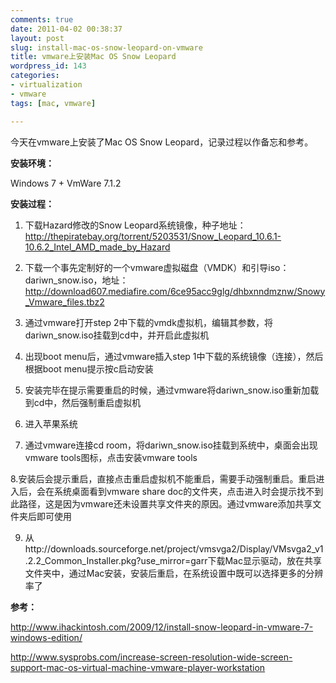 ```yaml
---
comments: true
date: 2011-04-02 00:38:37
layout: post
slug: install-mac-os-snow-leopard-on-vmware
title: vmware上安装Mac OS Snow Leopard
wordpress_id: 143
categories:
- virtualization
- vmware
tags: [mac, vmware]

---
```


今天在vmware上安装了Mac OS Snow Leopard，记录过程以作备忘和参考。

**安装环境：**

Windows 7 + VmWare 7.1.2

**安装过程：**

1. 下载Hazard修改的Snow Leopard系统镜像，种子地址：http://thepiratebay.org/torrent/5203531/Snow_Leopard_10.6.1-10.6.2_Intel_AMD_made_by_Hazard

2. 下载一个事先定制好的一个vmware虚拟磁盘（VMDK）和引导iso：dariwn_snow.iso，地址：http://download607.mediafire.com/6ce95acc9glg/dhbxnndmznw/Snowy_Vmware_files.tbz2

3. 通过vmware打开step 2中下载的vmdk虚拟机，编辑其参数，将dariwn_snow.iso挂载到cd中，并开启此虚拟机

4. 出现boot menu后，通过vmware插入step 1中下载的系统镜像（连接），然后根据boot menu提示按c启动安装

5. 安装完毕在提示需要重启的时候，通过vmware将dariwn_snow.iso重新加载到cd中，然后强制重启虚拟机

6. 进入苹果系统

7. 通过vmware连接cd room，将dariwn_snow.iso挂载到系统中，桌面会出现vmware tools图标，点击安装vmware tools

8.安装后会提示重启，直接点击重启虚拟机不能重启，需要手动强制重启。重启进入后，会在系统桌面看到vmware share doc的文件夹，点击进入时会提示找不到此路径，这是因为vmware还未设置共享文件夹的原因。通过vmware添加共享文件夹后即可使用

9. 从http://downloads.sourceforge.net/project/vmsvga2/Display/VMsvga2_v1.2.2_Common_Installer.pkg?use_mirror=garr下载Mac显示驱动，放在共享文件夹中，通过Mac安装，安装后重启，在系统设置中既可以选择更多的分辨率了

**参考：**

http://www.ihackintosh.com/2009/12/install-snow-leopard-in-vmware-7-windows-edition/

http://www.sysprobs.com/increase-screen-resolution-wide-screen-support-mac-os-virtual-machine-vmware-player-workstation
